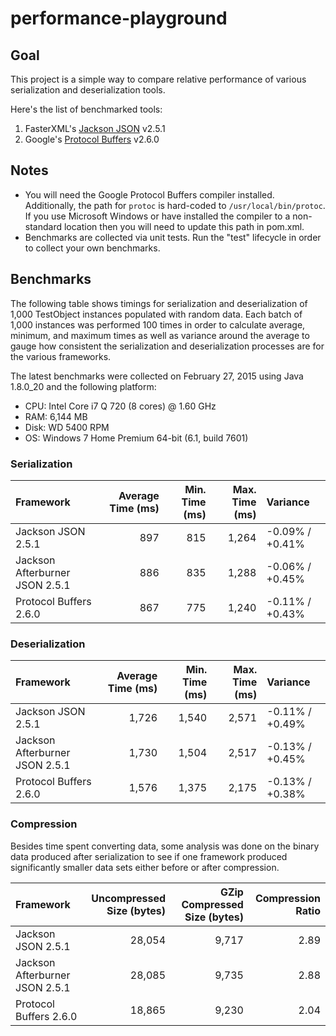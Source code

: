 performance-playground
======================

## Goal

This project is a simple way to compare relative performance of various serialization and deserialization tools.

Here's the list of benchmarked tools:

1. FasterXML's [Jackson JSON](http://wiki.fasterxml.com/JacksonHome) v2.5.1
2. Google's [Protocol Buffers](https://developers.google.com/protocol-buffers/) v2.6.0

## Notes

* You will need the Google Protocol Buffers compiler installed.  Additionally, the path for `protoc` is
  hard-coded to `/usr/local/bin/protoc`. If you use Microsoft Windows or have installed the compiler to
  a non-standard location then you will need to update this path in pom.xml.
* Benchmarks are collected via unit tests. Run the "test" lifecycle in order to collect your own
  benchmarks.

## Benchmarks

The following table shows timings for serialization and deserialization of 1,000
TestObject instances populated with random data.  Each batch of 1,000 instances
was performed 100 times in order to calculate average, minimum, and maximum
times as well as variance around the average to gauge how consistent the
serialization and deserialization processes are for the various frameworks.

The latest benchmarks were collected on February 27, 2015 using Java 1.8.0_20 and the following platform:

* CPU: Intel Core i7 Q 720 (8 cores) @ 1.60 GHz
* RAM: 6,144 MB
* Disk: WD 5400 RPM
* OS: Windows 7 Home Premium 64-bit (6.1, build 7601)

### Serialization

| Framework | Average Time (ms) | Min. Time (ms) | Max. Time (ms) | Variance |
| :-------- | ----------------: | -------------: | -------------: | :------- |
| Jackson JSON 2.5.1 | 897 | 815 | 1,264 | -0.09% / +0.41% |
| Jackson Afterburner JSON 2.5.1 | 886 | 835 | 1,288 | -0.06% / +0.45% |
| Protocol Buffers 2.6.0 | 867 | 775 | 1,240 | -0.11% / +0.43% |

### Deserialization

| Framework | Average Time (ms) | Min. Time (ms) | Max. Time (ms) | Variance |
| :-------- | ----------------: | -------------: | -------------: | :------- |
| Jackson JSON 2.5.1 | 1,726 | 1,540 | 2,571 | -0.11% / +0.49% |
| Jackson Afterburner JSON 2.5.1 | 1,730 | 1,504 | 2,517 | -0.13% / +0.45% |
| Protocol Buffers 2.6.0 | 1,576 | 1,375 | 2,175 | -0.13% / +0.38% |

### Compression

Besides time spent converting data, some analysis was done on the binary data
produced after serialization to see if one framework produced significantly
smaller data sets either before or after compression.

| Framework | Uncompressed Size (bytes) | GZip Compressed Size (bytes) | Compression Ratio |
| :-------- | ------------------------: | ---------------------------: | ----------------: |
| Jackson JSON 2.5.1 | 28,054 | 9,717 | 2.89 |
| Jackson Afterburner JSON 2.5.1 | 28,085 | 9,735 | 2.88 |
| Protocol Buffers 2.6.0 | 18,865 | 9,230 | 2.04 |
